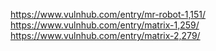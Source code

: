 
https://www.vulnhub.com/entry/mr-robot-1,151/
https://www.vulnhub.com/entry/matrix-1,259/
https://www.vulnhub.com/entry/matrix-2,279/
